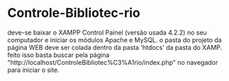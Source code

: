# Controle-Bibliotec-rio

deve-se baixar o XAMPP Control Painel (versão usada 4.2.2) no seu computador e iniciar os módulos Apache e MySQL.
o pasta do projeto da página WEB deve ser colada dentro da pasta 'htdocs' da pasta do XAMP.
feito isso basta buscar pela página "http://localhost/ControleBibliotec%C3%A1rio/index.php" no navegador para iniciar o site.
